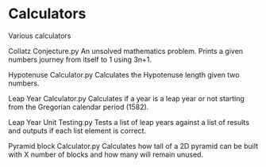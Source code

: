 # Calculators
Various calculators

Collatz Conjecture.py
An unsolved mathematics problem. Prints a given numbers journey from itself to 1 using 3n+1.

Hypotenuse Calculator.py
Calculates the Hypotenuse length given two numbers.

Leap Year Calculator.py
Calculates if a year is a leap year or not starting from the Gregorian calendar period (1582).

Leap Year Unit Testing.py
Tests a list of leap years against a list of results and outputs if each list element is correct.

Pyramid block Calculator.py
Calculates how tall of a 2D pyramid can be built with X number of blocks and how many will remain unused.

